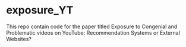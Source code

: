 # exposure_YT
This repo contain code for the paper titled Exposure to Congenial and Problematic videos on YouTube: Recommendation Systems or External Websites? 
